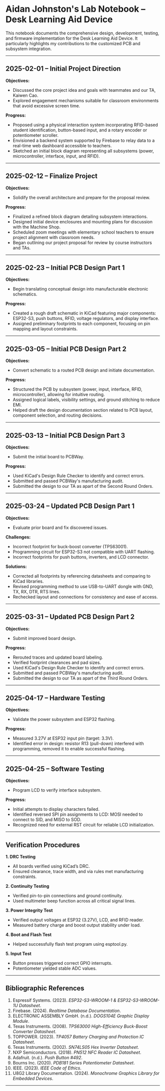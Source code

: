# Aidan Johnston's Lab Notebook – Desk Learning Aid Device

This notebook documents the comprehensive design, development, testing, and firmware implementation for the Desk Learning Aid Device. It particularly highlights my contributions to the customized PCB and subsystem integration.

---

## 2025-02-01 – Initial Project Direction

**Objectives:**

* Discussed the core project idea and goals with teammates and our TA, Kaiwen Cao.
* Explored engagement mechanisms suitable for classroom environments that avoid excessive screen time.

**Progress:**

* Proposed using a physical interaction system incorporating RFID-based student identification, button-based input, and a rotary encoder or potentiometer scroller.
* Envisioned a backend system supported by Firebase to relay data to a real-time web dashboard accessible to teachers.
* Sketched an initial block diagram representing all subsystems (power, microcontroller, interface, input, and RFID).

---

## 2025-02-12 – Finalize Project

**Objectives:**

* Solidify the overall architecture and prepare for the proposal review.

**Progress:**

* Finalized a refined block diagram detailing subsystem interactions.
* Designed initial device enclosures and mounting plans for discussion with the Machine Shop.
* Scheduled zoom meetings with elementary school teachers to ensure project alignment with classroom needs.
* Began outlining our project proposal for review by course instructors and TAs.

---

## 2025-02-23 – Initial PCB Design Part 1

**Objectives:**

* Begin translating conceptual design into manufacturable electronic schematics.

**Progress:**

* Created a rough draft schematic in KiCad featuring major components: ESP32-S3, push buttons, RFID, voltage regulators, and display interface.
* Assigned preliminary footprints to each component, focusing on pin mapping and layout constraints.

---

## 2025-03-05 – Initial PCB Design Part 2

**Objectives:**

* Convert schematic to a routed PCB design and initiate documentation.

**Progress:**

* Structured the PCB by subsystem (power, input, interface, RFID, microcontroller), allowing for intuitive routing.
* Assigned logical labels, visibility settings, and ground stitching to reduce EMI.
* Helped draft the design documentation section related to PCB layout, component selection, and routing decisions.

---

## 2025-03-13 – Initial PCB Design Part 3

**Objectives:**

* Submit the initial board to PCBWay.

**Progress:**

* Used KiCad's Design Rule Checker to identify and correct errors.
* Submitted and passed PCBWay's manufacturing audit.
* Submitted the design to our TA as apart of the Second Round Orders.

---

## 2025-03-24 – Updated PCB Design Part 1

**Objectives:**

* Evaluate prior board and fix discovered issues.

**Challenges:**

* Incorrect footprint for buck-boost converter (TPS63001).
* Programming circuit for ESP32-S3 not compatible with UART flashing.
* Incorrect footprints for push buttons, inverters, and LCD connector.

**Solutions:**

* Corrected all footprints by referencing datasheets and comparing to KiCad libraries.
* Revised programming method to use USB-to-UART dongle with GND, TX, RX, DTR, RTS lines.
* Rechecked layout and connections for consistency and ease of access.

---

## 2025-03-31 – Updated PCB Design Part 2

**Objectives:**

* Submit improved board design.

**Progress:**

* Rerouted traces and updated board labeling.
* Verified footprint clearances and pad sizes.
* Used KiCad's Design Rule Checker to identify and correct errors.
* Submitted and passed PCBWay's manufacturing audit.
* Submitted the design to our TA as apart of the Third Round Orders.

---

## 2025-04-17 – Hardware Testing

**Objectives:**

* Validate the power subsystem and ESP32 flashing.

**Progress:**

* Measured 3.27V at ESP32 input pin (target: 3.3V).
* Identified error in design: resistor R13 (pull-down) interfered with programming, removed it to enable successful flashing.

---

## 2025-04-25 – Software Testing

**Objectives:**

* Program LCD to verify interface subsystem.

**Progress:**

* Initial attempts to display characters failed.
* Identified reversed SPI pin assignments to LCD: MOSI needed to connect to SID, and MISO to SOD.
* Recognized need for external RST circuit for reliable LCD initialization.

---
## Verification Procedures

**1. DRC Testing**

* All boards verified using KiCad’s DRC.
* Ensured clearance, trace width, and via rules met manufacturing constraints.

**2. Continuity Testing**

* Verified pin-to-pin connections and ground continuity.
* Used multimeter beep function across all critical signal lines.

**3. Power Integrity Test**

* Verified output voltages at ESP32 (3.27V), LCD, and RFID reader.
* Measured battery charge and boost output stability under load.

**4. Boot and Flash Test**

* Helped successfully flash test program using esptool.py.

**5. Input Test**

* Button presses triggered correct GPIO interrupts.
* Potentiometer yielded stable ADC values.

---

## Bibliographic References

1. Espressif Systems. (2023). *ESP32-S3-WROOM-1 & ESP32-S3-WROOM-1U Datasheet*.
2. Firebase. (2024). *Realtime Database Documentation*.
3. ELECTRONIC ASSEMBLY GmbH. (n.d.). *DOGS104E Graphic Display Module*.
4. Texas Instruments. (2008). *TPS63000 High-Efficiency Buck-Boost Converter Datasheet*.
5. TOPPOWER. (2023). *TP4057 Battery Charging and Protection IC Datasheet*.
6. Texas Instruments. (2002). *SN74LS05 Hex Inverter Datasheet*.
7. NXP Semiconductors. (2018). *PN512 NFC Reader IC Datasheet*.
8. Adafruit. (n.d.). *Push Button #492*.
9. Bourns Inc. (2020). *PDB181 Series Potentiometer Datasheet*.
10. IEEE. (2023). *IEEE Code of Ethics*.
11. U8G2 Library Documentation. (2024). *Monochrome Graphics Library for Embedded Devices*.

---
